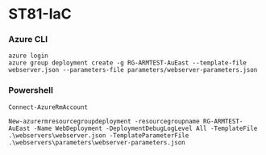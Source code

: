 # ST81-IaC


### Azure CLI
    azure login
    azure group deployment create -g RG-ARMTEST-AuEast --template-file webserver.json --parameters-file parameters/webserver-parameters.json


### Powershell

    Connect-AzureRmAccount

    New-azurermresourcegroupdeployment -resourcegroupname RG-ARMTEST-AuEast -Name WebDeployment -DeploymentDebugLogLevel All -TemplateFile .\webservers\webserver.json -TemplateParameterFile .\webservers\parameters\webserver-parameters.json

